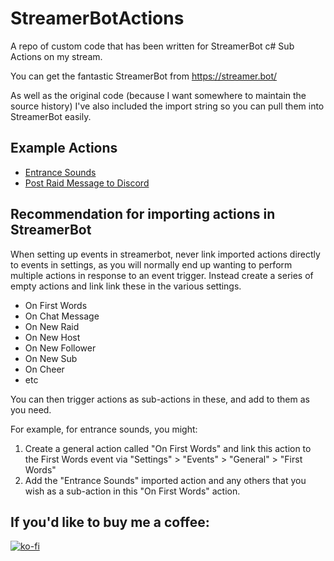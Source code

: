 # StreamerBotActions
A repo of custom code that has been written for StreamerBot c# Sub Actions on my stream.

You can get the fantastic StreamerBot from https://streamer.bot/

As well as the original code (because I want somewhere to maintain the source history) I've also included the import string so you can pull them into StreamerBot easily.

## Example Actions
- [Entrance Sounds](EntranceSounds)
- [Post Raid Message to Discord](PostRaidMessageToDiscord)

## Recommendation for importing actions in StreamerBot
When setting up events in streamerbot, never link imported actions directly to events in settings, as you will normally end up wanting to perform multiple actions in response to an event trigger. Instead create a series of empty actions and link link these in the various settings.

- On First Words
- On Chat Message
- On New Raid
- On New Host
- On New Follower
- On New Sub
- On Cheer
- etc

You can then trigger actions as sub-actions in these, and add to them as you need.

For example, for entrance sounds, you might:

1. Create a general action called "On First Words" and link this action to the First Words event via "Settings" > "Events" > "General" > "First Words"
2. Add the "Entrance Sounds" imported action and any others that you wish as a sub-action in this "On First Words" action.

## If you'd like to buy me a coffee:

[![ko-fi](https://ko-fi.com/img/githubbutton_sm.svg)](https://ko-fi.com/Q5Q0CFR70)
